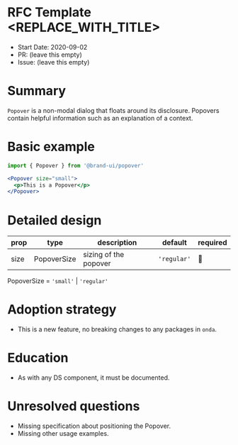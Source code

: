 # RFC Template <REPLACE_WITH_TITLE>

- Start Date: 2020-09-02
- PR: (leave this empty)
- Issue: (leave this empty)

# Summary

`Popover` is a non-modal dialog that floats around its disclosure. Popovers contain helpful information such as an explanation of a context.

# Basic example

```jsx
import { Popover } from '@brand-ui/popover'

<Popover size="small">
  <p>This is a Popover</p>
</Popover>
```

# Detailed design

| prop | type        | description           | default     | required |
| ---- | ----------- | --------------------- | ----------- | -------- |
| size | PopoverSize | sizing of the popover | `'regular'` | 🚫       |

PopoverSize = `'small'` | `'regular'`

# Adoption strategy

- This is a new feature, no breaking changes to any packages in `onda`.

# Education

- As with any DS component, it must be documented.

# Unresolved questions

- Missing specification about positioning the Popover.
- Missing other usage examples.

